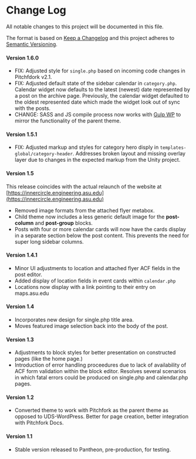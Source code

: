 # Change Log

All notable changes to this project will be documented in this file.

The format is based on [Keep a Changelog](http://keepachangelog.com/)
and this project adheres to [Semantic Versioning](http://semver.org/).

#### Version 1.6.0

- FIX: Adjusted style for `single.php` based on incoming code changes in Pitchfdork v2.1.
- FIX: Adjusted default state of the sidebar calendar in `category.php`. Calendar widget now defaults to the latest (newest) date represented by a post on the archive page. Previously, the calendar widget defaulted to the oldest represented date which made the widget look out of sync with the posts.
- CHANGE: SASS and JS compile process now works with [Gulp WP](https://github.com/cr0ybot/gulp-wp) to mirror the functionality of the parent theme.

#### Version 1.5.1

- FIX: Adjusted markup and styles for category hero disply in `templates-global/category-header`. Addresses broken layout and missing overlay layer due to changes in the expected markup from the Unity project.

#### Version 1.5

This release coincides with the actual relaunch of the website at [https://innercircle.engineering.asu.edu](https://innercircle.engineering.asu.edu)

- Removed image formats from the attached flyer metabox.
- Child theme now includes a less generic default image for the **post-column** and **post-group** blocks.
- Posts with four or more calendar cards will now have the cards display in a separate section below the post content. This prevents the need for super long sidebar columns.

#### Version 1.4.1

- Minor UI adjustments to location and attached flyer ACF fields in the post editor.
- Added display of location fields in event cards within `calendar.php`
- Locations now display with a link pointing to their entry on maps.asu.edu

#### Version 1.4

- Incorporates new design for single.php title area.
- Moves featured image selection back into the body of the post.

#### Version 1.3

- Adjustments to block styles for better presentation on constructed pages (like the home page.)
- Introduction of error handling proceedures due to lack of availability of ACF form validation within the block editor. Resolves several scenarios in which fatal errors could be produced on single.php and calendar.php pages.

#### Version 1.2

- Converted theme to work with Pitchfork as the parent theme as opposed to UDS-WordPress. Better for page creation, better integration with Pitchfork Docs.

#### Version 1.1

- Stable version released to Pantheon, pre-production, for testing.
